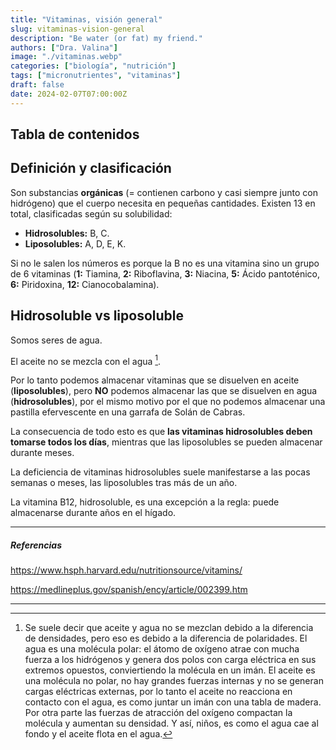 ```yaml
---
title: "Vitaminas, visión general"
slug: vitaminas-vision-general
description: "Be water (or fat) my friend."
authors: ["Dra. Valina"]
image: "./vitaminas.webp"
categories: ["biología", "nutrición"]
tags: ["micronutrientes", "vitaminas"]
draft: false
date: 2024-02-07T07:00:00Z
---
```


## Tabla de contenidos

## Definición y clasificación

Son substancias **orgánicas** (= contienen carbono y casi siempre junto con hidrógeno) que el cuerpo necesita en pequeñas cantidades. Existen 13 en total, clasificadas según su solubilidad:

- **Hidrosolubles:** B, C.
- **Liposolubles:** A, D, E, K.

Si no le salen los números es porque la B no es una vitamina sino un grupo de 6 vitaminas (**1:** Tiamina, **2:** Riboflavina, **3:** Niacina, **5:** Ácido pantoténico, **6:** Piridoxina, **12:** Cianocobalamina).

## Hidrosoluble vs liposoluble

Somos seres de agua.

El aceite no se mezcla con el agua [^1].

Por lo tanto podemos almacenar vitaminas que se disuelven en aceite (**liposolubles**), pero **NO** podemos almacenar las que se disuelven en agua (**hidrosolubles**), por el mismo motivo por el que no podemos almacenar una pastilla efervescente en una garrafa de Solán de Cabras.

La consecuencia de todo esto es que **las vitaminas hidrosolubles deben tomarse todos los días**, mientras que las liposolubles se pueden almacenar durante meses.

La deficiencia de vitaminas hidrosolubles suele manifestarse a las pocas semanas o meses, las liposolubles tras más de un año.

La vitamina B12, hidrosoluble, es una excepción a la regla: puede almacenarse durante años en el hígado.

---

##### Referencias

https://www.hsph.harvard.edu/nutritionsource/vitamins/

https://medlineplus.gov/spanish/ency/article/002399.htm

---

[^1]: Se suele decir que aceite y agua no se mezclan debido a la diferencia de densidades, pero eso es debido a la diferencia de polaridades. El agua es una molécula polar: el átomo de oxígeno atrae con mucha fuerza a los hidrógenos y genera dos polos con carga eléctrica en sus extremos opuestos, conviertiendo la molécula en un imán. El aceite es una molécula no polar, no hay grandes fuerzas internas y no se generan cargas eléctricas externas, por lo tanto el aceite no reacciona en contacto con el agua, es como juntar un imán con una tabla de madera. Por otra parte las fuerzas de atracción del oxígeno compactan la molécula y aumentan su densidad. Y así, niños, es como el agua cae al fondo y el aceite flota en el agua.
